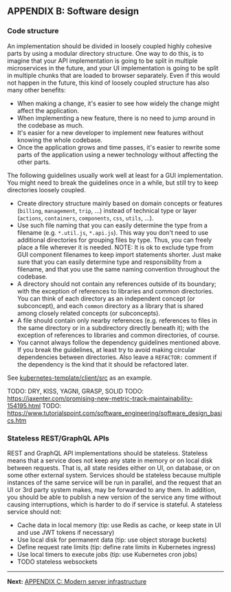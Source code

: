 ## APPENDIX B: Software design

### Code structure

An implementation should be divided in loosely coupled highly cohesive parts by using a modular directory structure. One way to do this, is to imagine that your API implementation is going to be split in multiple microservices in the future, and your UI implementation is going to be split in multiple chunks that are loaded to browser separately. Even if this would not happen in the future, this kind of loosely coupled structure has also many other benefits:

* When making a change, it's easier to see how widely the change might affect the application.
* When implementing a new feature, there is no need to jump around in the codebase as much.
* It's easier for a new developer to implement new features without knowing the whole codebase.
* Once the application grows and time passes, it's easier to rewrite some parts of the application using a newer technology without affecting the other parts.

The following guidelines usually work well at least for a GUI implementation. You might need to break the guidelines once in a while, but still try to keep directories loosely coupled.

* Create directory structure mainly based on domain concepts or features (`billing`, `management`, `trip`, ...) instead of technical type or layer (`actions`, `containers`, `components`, `css`, `utils`, ...).
* Use such file naming that you can easily determine the type from a filename (e.g. `*.util.js`, `*.api.js`). This way you don't need to use additional directories for grouping files by type. Thus, you can freely place a file wherever it is needed. NOTE: It is ok to exclude type from GUI component filenames to keep import statements shorter. Just make sure that you can easily determine type and responsibility from a filename, and that you use the same naming convention throughout the codebase.
* A directory should not contain any references outside of its boundary; with the exception of references to libraries and common directories. You can think of each directory as an independent concept (or subconcept), and each `common` directory as a library that is shared among closely related concepts (or subconcepts).
* A file should contain only nearby references (e.g. references to files in the same directory or in a subdirectory directly beneath it); with the exception of references to libraries and common directories, of course.
* You cannot always follow the dependency guidelines mentioned above. If you break the guidelines, at least try to avoid making circular dependencies between directories. Also leave a `REFACTOR:` comment if the dependency is the kind that it should be refactored later.

See [kubernetes-template/client/src](https://github.com/TaitoUnited/server-template/tree/master/client/src) as an example.

TODO: DRY, KISS, YAGNI, GRASP, SOLID
TODO: https://jaxenter.com/promising-new-metric-track-maintainability-154195.html
TODO: https://www.tutorialspoint.com/software_engineering/software_design_basics.htm

### Stateless REST/GraphQL APIs

REST and GraphQL API implementations should be stateless. Stateless means that a service does not keep any state in memory or on local disk between requests. That is, all state resides either on UI, on database, or on some other external system. Services should be stateless because multiple instances of the same service will be run in parallel, and the request that an UI or 3rd party system makes, may be forwarded to any them. In addition, you should be able to publish a new version of the service any time without causing interruptions, which is harder to do if service is stateful. A stateless service should not:

- Cache data in local memory (tip: use Redis as cache, or keep state in UI and use JWT tokens if necessary)
- Use local disk for permanent data (tip: use object storage buckets)
- Define request rate limits (tip: define rate limits in Kubernetes ingress)
- Use local timers to execute jobs (tip: use Kubernetes cron jobs)
- TODO stateless websockets

---

**Next:** [APPENDIX C: Modern server infrastructure](c-modern-server-infrastructure.md)

